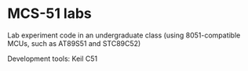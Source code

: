 # MCS-51 labs
 Lab experiment code in an undergraduate class (using 8051-compatible MCUs, such as AT89S51 and STC89C52)
 
 Development tools: Keil C51
